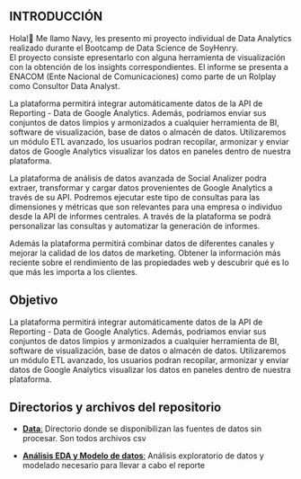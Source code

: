 ## **INTRODUCCIÓN**

Hola!👋 Me llamo Navy, les presento mi proyecto individual de Data Analytics realizado durante el Bootcamp de Data Science de SoyHenry.  
El proyecto consiste epresentarlo con alguna herramienta de visualización con la obtención de los insights correspondientes.
 El informe se presenta a ENACOM (Ente Nacional de Comunicaciones) como parte de un Rolplay como Consultor Data Analyst.

 La plataforma permitirá integrar automáticamente datos de la API de Reporting - Data de Google Analytics. Además, podriamos enviar sus conjuntos de datos limpios y armonizados a cualquier herramienta de BI, software de visualización, base de datos o almacén de datos.
Utilizaremos un módulo ETL avanzado, los usuarios podran recopilar, armonizar y enviar datos de Google Analytics visualizar los datos en paneles dentro de nuestra plataforma.

La plataforma de análisis de datos avanzada de Social Analizer podra  extraer, transformar y cargar datos provenientes de Google Analytics a través de su API. Podremos ejecutar este tipo de consultas para las dimensiones y métricas que son relevantes para una empresa o individuo desde la API de informes centrales. A través de la plataforma se podrá personalizar las consultas y automatizar la generación de informes.

Además la plataforma permitirá combinar datos de diferentes canales y mejorar la calidad de los datos de marketing. Obtener la información más reciente sobre el rendimiento de las propiedades web y descubrir qué es lo que más les importa a los clientes.

## **Objetivo**

La plataforma permitirá integrar automáticamente datos de la API de Reporting - Data de Google Analytics. Además, podriamos enviar sus conjuntos de datos limpios y 
armonizados a cualquier herramienta de BI, software de visualización, base de datos o almacén de datos.
Utilizaremos un módulo ETL avanzado, los usuarios podran recopilar, armonizar y enviar datos de Google Analytics visualizar los datos en paneles dentro de nuestra 
plataforma.

## **Directorios y archivos del repositorio**

- [**Data**:](./Data/) Directorio donde se disponibilizan las fuentes de datos sin procesar. Son todos archivos csv

- [**Análisis EDA y Modelo de datos**:](.[/Analytics%20EDA%20-%20New%20Users.ipynb) Análisis exploratorio de datos y modelado necesario para llevar
   a cabo el reporte

  



